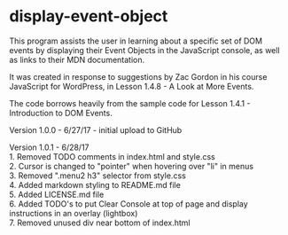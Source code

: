 # display-event-object

This program assists the user in learning about a specific set of DOM events
by displaying their Event Objects in the JavaScript console, as well as
links to their MDN documentation.

It was created in response to suggestions by Zac Gordon in his course
JavaScript for WordPress, in Lesson 1.4.8 - A Look at More Events.

The code borrows heavily from the sample code for
Lesson 1.4.1 - Introduction to DOM Events.

Version 1.0.0 - 6/27/17 - initial upload to GitHub

Version 1.0.1 - 6/28/17  
    1. Removed TODO comments in index.html and style.css  
    2. Cursor is changed to "pointer" when hovering over "li" in menus  
    3. Removed ".menu2 h3" selector from style.css  
    4. Added markdown styling to README.md file  
    5. Added LICENSE.md file  
    6. Added TODO's to put Clear Console at top of page
    and display instructions in an overlay (lightbox)  
    7. Removed unused div near bottom of index.html
  
    
